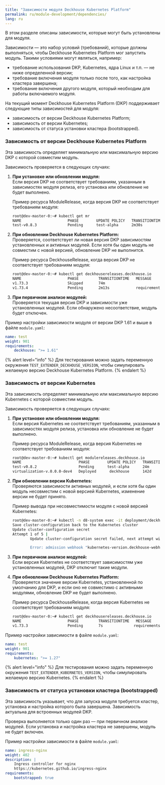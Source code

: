 ```yaml
---
title: "Зависимости модуля Deckhouse Kubernetes Platform"
permalink: ru/module-development/dependencies/
lang: ru
---
```


В этом разделе описаны зависимости, которые могут быть установлены для модуля.

Зависимости — это набор условий (требований), которые должны выполняться, чтобы Deckhouse Kubernetes Platform мог запустить модуль. Такими условиями могут являться, например:

- требование использования DKP, Kubernetes, ядра Linux и т.п. — не ниже определенной версии;
- требование включения модуля только после того, как настройка кластера завершена;
- требование включения другого модуля, который необходим для работы включаемого модуля.

На текущий момент Deckhouse Kubernetes Platform (DKP) поддерживает следующие типы зависимостей для модуля:

- зависимость от версии Deckhouse Kubernetes Platform;
- зависимость от версии Kubernetes;
- зависимость от статуса установки кластера (bootstrapped).

### Зависимость от версии Deckhouse Kubernetes Platform

Эта зависимость определяет минимальную или максимальную версию DKP с которой совместим модуль.

Зависимость проверяется в следующих случаях:

1. **При установке или обновлении модуля:**  
   Если версия DKP не соответствует требованиям, указанным в зависимостях модуля релиза, его установка или обновление не будет выполнено.

   Пример ресурса ModuleRelease, когда версия DKP не соответствует требованиям модуля:

   ```bash
   root@dev-master-0:~# kubectl get mr
   NAME                     PHASE        UPDATE POLICY   TRANSITIONTIME   MESSAGE
   test-v0.8.3              Pending      test-alpha      2m30s            requirements are not satisfied: current deckhouse version is not suitable: 1.0.0 is less than or equal to v1.64.0 
   ```

2. **При обновлении Deckhouse Kubernetes Platform:**  
   Проверяется, соответствует ли новая версия DKP зависимостям установленных и активных модулей. Если хотя бы один модуль не совместим с новой версией, обновление DKP не выполнится.

   Пример ресурса DeckhouseRelease, когда версия DKP не соответствует требованиям модуля:

   ```bash
   root@dev-master-0:~# kubectl get deckhousereleases.deckhouse.io
   NAME                     PHASE         TRANSITIONTIME   MESSAGE
   v1.73.3                  Skipped       74m
   v1.73.4                  Pending       2m13s            requirements of test are not satisfied: v1.73.4 deckhouse version is not suitable: v1.73.4 is greater than or equal to v1.73.4
   ```

3. **При первичном анализе модулей:**  
   Проверяется текущая версия DKP и зависимости уже установленных модулей. Если обнаружено несоответствие, модуль будет отключен.

Пример настройки зависимости модуля от версии DKP 1.61 и выше в файле `module.yaml`:

```yaml
name: test
weight: 901
requirements:
    deckhouse: ">= 1.61"
```

{% alert level="info" %}
Для тестирования можно задать переменную окружения `TEST_EXTENDER_DECKHOUSE_VERSION`, чтобы симулировать желаемую версию Deckhouse Kubernetes Platform.
{% endalert %}

### Зависимость от версии Kubernetes

Эта зависимость определяет минимальную или максимальную версию Kubernetes с которой совместим модуль.

Зависимость проверяется в следующих случаях:

1. **При установке или обновлении модуля:**  
   Если версия Kubernetes не соответствует требованиям, указанным в зависимостях модуля релиза, установка или обновление не будет выполнено.

   Пример ресурса ModuleRelease, когда версия Kubernetes не соответствует требованиям модуля:

   ```bash
   root@dev-master-0:~# kubectl get modulereleases.deckhouse.io
   NAME                          PHASE        UPDATE POLICY   TRANSITIONTIME   MESSAGE
   test-v0.8.2                   Pending      test-alpha      24m              requirements are not satisfied: current kubernetes version is not suitable: 1.29.6 is less than or equal to 1.29
   virtualization-v.0.0.0-dev4   Deployed      deckhouse      142d
   ```

2. **При обновлении версии Kubernetes:**  
   Проверяются зависимости активных модулей, и если хотя бы один модуль несовместим с новой версией Kubernetes, изменение версии не будет принято.

   Пример вывода при несовместимости модуля с новой версией Kubernetes:

   ```bash
   root@dev-master-0:~# kubectl -n d8-system exec -it deployment/deckhouse -c deckhouse -- deckhouse-controller edit cluster-configuration
   Save cluster-configuration back to the Kubernetes cluster
   Update cluster-configuration secret
   Attempt 1 of 5 |
           Update cluster-configuration secret failed, next attempt will be in 5s"

           Error: admission webhook "kubernetes-version.deckhouse-webhook.deckhouse.io" denied the request: requirements of test are not satisfied: 1.27 kubernetes version is not suitable: 1.27.0 is less than or equal to 1.28
   ```

3. **При первичном анализе модулей:**  
   Если версия Kubernetes не соответствует зависимостям уже установленных модулей, DKP отключит такие модули.

4. **При обновлении Deckhouse Kubernetes Platform:**  
   Проверяется значение версии Kubernetes, установленной по умолчанию для DKP, и если оно не совместимо с активными модулями, обновление DKP не будет выполнено.

   Пример ресурса DeckhouseRelease, когда версия Kubernetes не соответствует требованиям модуля:

   ```bash
   root@dev-master-0:~# kubectl get deckhousereleases.deckhouse.io
   NAME                     PHASE         TRANSITIONTIME   MESSAGE
   v1.73.3                  Pending       7s              requirements of test are not satisfied: 1.27 kubernetes version is not suitable: 1.27.0 is less than or equal to 1.28            
   ```

Пример настройки зависимости в файле `module.yaml`:

```yaml
name: test
weight: 901
requirements:
    kubernetes: ">= 1.27"
```

{% alert level="info" %}
Для тестирования можно задать переменную окружения `TEST_EXTENDER_KUBERNETES_VERSION`, чтобы симулировать желаемую версию Kubernetes.
{% endalert %}

### Зависимость от статуса установки кластера (bootstrapped)

Эта зависимость указывает, что для запуска модуля требуется кластер, установка и настройка которого была завершена. Зависимость актуальна для встроенных модулей DKP.

Проверка выполняется только один раз — при первичном анализе модулей. Если установка и настройка кластера не завершены, модуль не будет включен.

Пример настройки зависимости в файле `module.yaml`:

```yaml
name: ingress-nginx
weight: 402
description: |
    Ingress controller for nginx
    https://kubernetes.github.io/ingress-nginx
requirements:
    bootstrapped: true
```

